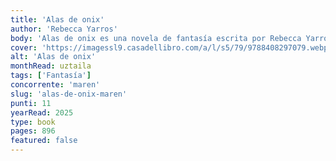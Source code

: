 ```yaml
---
title: 'Alas de onix'
author: 'Rebecca Yarros'
body: 'Alas de onix es una novela de fantasía escrita por Rebecca Yarros. La historia sigue a dos hermanas, quienes deben enfrentarse a un mundo lleno de magia y secretos mientras luchan por proteger su hogar y descubrir la verdad sobre su familia.'
cover: 'https://imagessl9.casadellibro.com/a/l/s5/79/9788408297079.webp'
alt: 'Alas de onix'
monthRead: uztaila
tags: ['Fantasía']
concorrente: 'maren'
slug: 'alas-de-onix-maren'
punti: 11
yearRead: 2025
type: book
pages: 896
featured: false
---
```

